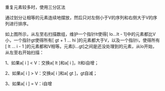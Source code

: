 重复元素较多时，使用三分区法

通过划分让相等的元素连续地摆放，然后只对左侧小于V的序列和右侧大于V的序列进行排序。



如上图所示，从左至右扫描数组，维护一个指针lt使得[ lo...lt - 1]中的元素都比V小，一个指针gt使得所有[ gt + 1 ... hi ]的元素都大于V，以及一个指针i，使得所有[ lt ... i - 1 ]的元素都和V相等。元素[i...gt]之间是还没处理到的元素，从lo开始，从左至右开始扫描：

1、如果a[ i ] < V：交换a[ lt ]和a[ i ]，lt和i自增；

2、如果a[ i ] > V：交换a[ i ]和a[ gt ]，gt自减；

3、如果a[ i ] = V：i自增
